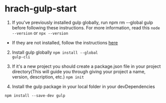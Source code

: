 # hrach-gulp-start

1. If you've previously installed gulp globally, run npm rm --global gulp before following these instructions. For more information, read this
   `node --version`
   or
   `npx --version`

- If they are not installed, follow the instructions <a href="https://nodejs.org/en/">here</a>

2. Install gulp globally
   <code>npm install --global gulp-cli</code>

3. If it's a new project you should create a package.json file in your project directory(This will guide you through giving your project a name, version, description, etc.)
   <code>npm init</code>

4. Install the gulp package in your local folder in your devDependencies

<code>npm install --save-dev gulp</code>
